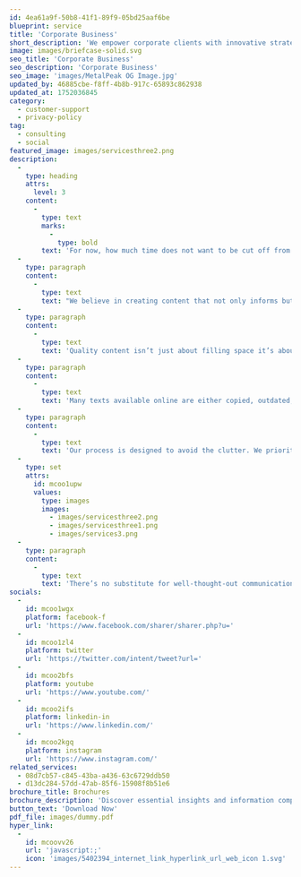 ```yaml
---
id: 4ea61a9f-50b8-41f1-89f9-05bd25aaf6be
blueprint: service
title: 'Corporate Business'
short_description: 'We empower corporate clients with innovative strategies and scalable solutions tailored to meet evolving business goals. Our approach combines market insight with operational excellence to drive sustainable growth.'
image: images/briefcase-solid.svg
seo_title: 'Corporate Business'
seo_description: 'Corporate Business'
seo_image: 'images/MetalPeak OG Image.jpg'
updated_by: 46885cbe-f8ff-4b8b-917c-65893c862938
updated_at: 1752036845
category:
  - customer-support
  - privacy-policy
tag:
  - consulting
  - social
featured_image: images/servicesthree2.png
description:
  -
    type: heading
    attrs:
      level: 3
    content:
      -
        type: text
        marks:
          -
            type: bold
        text: 'For now, how much time does not want to be cut off from a sad smile.'
  -
    type: paragraph
    content:
      -
        type: text
        text: "We believe in creating content that not only informs but also engages. Our approach emphasizes clarity, consistency, and connection. Each word is chosen with purpose, each sentence crafted to resonate with your audience. Whether you're launching a new product, telling your brand story, or sharing insights, great content builds trust and drives action."
  -
    type: paragraph
    content:
      -
        type: text
        text: 'Quality content isn’t just about filling space it’s about creating meaningful experiences. We help ensure your message is not only seen but understood and remembered. Good writing adds value, reflects your brand’s voice, and contributes to a stronger presence in a competitive digital world.'
  -
    type: paragraph
    content:
      -
        type: text
        text: 'Many texts available online are either copied, outdated, or lack real substance. That’s why we focus on content that’s authentic, relevant, and aligned with your goals  content that speaks directly to your audience and stands out.'
  -
    type: paragraph
    content:
      -
        type: text
        text: 'Our process is designed to avoid the clutter. We prioritize what matters, strip out distractions, and keep the reader’s attention focused from the first word to the last.'
  -
    type: set
    attrs:
      id: mcoo1upw
      values:
        type: images
        images:
          - images/servicesthree2.png
          - images/servicesthree1.png
          - images/services3.png
  -
    type: paragraph
    content:
      -
        type: text
        text: 'There’s no substitute for well-thought-out communication. When every sentence serves a purpose, your message becomes more impactful. Let’s create something meaningful something that works.'
socials:
  -
    id: mcoo1wgx
    platform: facebook-f
    url: 'https://www.facebook.com/sharer/sharer.php?u='
  -
    id: mcoo1zl4
    platform: twitter
    url: 'https://twitter.com/intent/tweet?url='
  -
    id: mcoo2bfs
    platform: youtube
    url: 'https://www.youtube.com/'
  -
    id: mcoo2ifs
    platform: linkedin-in
    url: 'https://www.linkedin.com/'
  -
    id: mcoo2kgq
    platform: instagram
    url: 'https://www.instagram.com/'
related_services:
  - 08d7cb57-c845-43ba-a436-63c6729ddb50
  - d13dc284-57dd-47ab-85f6-15908f8b51e6
brochure_title: Brochures
brochure_description: 'Discover essential insights and information compiled into one convenient brochure. Designed to provide a clear overview, this document covers key topics in a concise and engaging format perfect for quick reference or sharing.'
button_text: 'Download Now'
pdf_file: images/dummy.pdf
hyper_link:
  -
    id: mcoovv26
    url: 'javascript:;'
    icon: 'images/5402394_internet_link_hyperlink_url_web_icon 1.svg'
---
```

